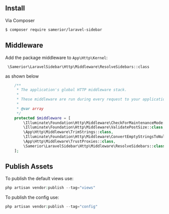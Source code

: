 
## Install

Via Composer

``` bash
$ composer require samerior/laravel-sidebar
```
## Middleware

Add the package middleware to `App\Http\Kernel`:

``` \Samerior\LaravelSidebar\Http\Middleware\ResolveSidebars::class```

as shown below
```php
    /**
     * The application's global HTTP middleware stack.
     *
     * These middleware are run during every request to your application.
     *
     * @var array
     */
    protected $middleware = [
        \Illuminate\Foundation\Http\Middleware\CheckForMaintenanceMode::class,
        \Illuminate\Foundation\Http\Middleware\ValidatePostSize::class,
        \App\Http\Middleware\TrimStrings::class,
        \Illuminate\Foundation\Http\Middleware\ConvertEmptyStringsToNull::class,
        \App\Http\Middleware\TrustProxies::class,
        \Samerior\LaravelSidebar\Http\Middleware\ResolveSidebars::class      
    ];

```
## Publish Assets

To publish the default views use:

```php
php artisan vendor:publish --tag="views"
```

To publish the config use:

```php
php artisan vendor:publish --tag="config"
```
